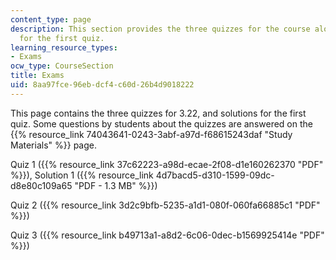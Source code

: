 ```yaml
---
content_type: page
description: This section provides the three quizzes for the course along with solutions
  for the first quiz.
learning_resource_types:
- Exams
ocw_type: CourseSection
title: Exams
uid: 8aa97fce-96eb-dcf4-c60d-26b4d9018222
---
```


This page contains the three quizzes for 3.22, and solutions for the first quiz. Some questions by students about the quizzes are answered on the {{% resource_link 74043641-0243-3abf-a97d-f68615243daf "Study Materials" %}} page.

Quiz 1 ({{% resource_link 37c62223-a98d-ecae-2f08-d1e160262370 "PDF" %}}), Solution 1 ({{% resource_link 4d7bacd5-d310-1599-09dc-d8e80c109a65 "PDF - 1.3 MB" %}})

Quiz 2 ({{% resource_link 3d2c9bfb-5235-a1d1-080f-060fa66885c1 "PDF" %}})

Quiz 3 ({{% resource_link b49713a1-a8d2-6c06-0dec-b1569925414e "PDF" %}})